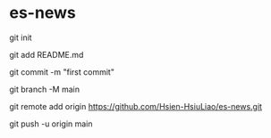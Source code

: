 # es-news
git init

git add README.md

git commit -m "first commit"

git branch -M main

git remote add origin https://github.com/Hsien-HsiuLiao/es-news.git

git push -u origin main
